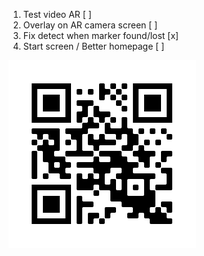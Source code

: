 1. Test video AR [ ]
2. Overlay on AR camera screen [ ]
3. Fix detect when marker found/lost [x]
4. Start screen / Better homepage [ ]

![](files/frame.png?raw=true)
